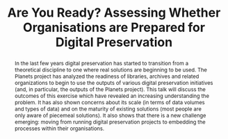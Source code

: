 ---
abstract: 'In the last few years digital preservation has started to transition from
  a theoretical discipline to one where real solutions are beginning to be used. The
  Planets project has analyzed the readiness of libraries, archives and related organizations
  to begin to use the outputs of various digital preservation initiatives (and, in
  particular, the outputs of the Planets project). This talk will discuss the outcomes
  of this exercise which have revealed an increasing understanding the problem. It
  has also shown concerns about its scale (in terms of data volumes and types of data)
  and on the maturity of existing solutions (most people are only aware of piecemeal
  solutions). It also shows that there is a new challenge emerging: moving from running
  digital preservation projects to embedding the processes within their organisations. '
creators:
- Pauline Sinclair
- Robert Sharpe
- Ann Keen
- Lewis Jardine
- Jane Humphreys
- Adam Farquhar
- James Duckworth
- Clive Billenness
date: null
document_url: https://services.phaidra.univie.ac.at/api/object/o:294014/download
grand_parent: iPRES
institutions: []
keywords:
- san francisco
landing_page_url: https://phaidra.univie.ac.at/o:294014
language: eng
layout: publication
license: CC BY-SA 3.0 AT
notes_url: null
parent: iPRES 2009
publication_type: paper
size: 970025
slides_url: null
source_name: iPRES
stream_url: null
title: Are You Ready? Assessing Whether Organisations are Prepared for Digital Preservation
year: 2009
---